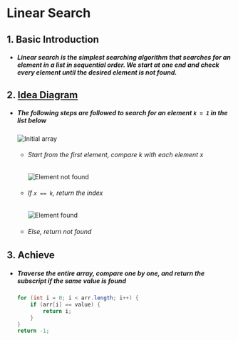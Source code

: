# Linear Search

## 1. Basic Introduction

 - ##### Linear search is the simplest searching algorithm that searches for an element in a list in sequential order. We start at one end and check every element until the desired element is not found.

## 2. [Idea Diagram](https://www.programiz.com/dsa/linear-search)

 - ##### The following steps are followed to search for an element `k = 1` in the list below

   ![Initial array](https://tva1.sinaimg.cn/large/007S8ZIlgy1ghlx7aye09j30ky05gjrg.jpg)

   - ###### Start from the first element, compare k with each element x

     ![Element not found](https://tva1.sinaimg.cn/large/007S8ZIlgy1ghlx7ibjnjj30ky0oq3zf.jpg)

   - ###### If `x == k`, return the index

     ![Element found](https://tva1.sinaimg.cn/large/007S8ZIlgy1ghlx7r25opj30ky08ewel.jpg)

   - ###### Else, return not found

## 3. Achieve

 - ##### Traverse the entire array, compare one by one, and return the subscript if the same value is found

   ```java
   for (int i = 0; i < arr.length; i++) {
       if (arr[i] == value) {
           return i;
       }
   }
   return -1;
   ```

   

